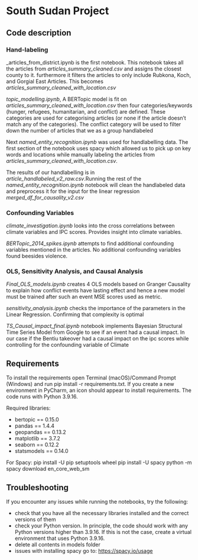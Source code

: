 # South Sudan Project 
## Code description

### Hand-labeling
_articles_from_district.ipynb is the first notebook. This notebook takes all the articles from _articles_summary_cleaned.csv_ and assigns the closest county to it. furthermore it filters the articles to only include Rubkona, Koch, and Gorgial East Articles. This becomes _articles_summary_cleaned_with_location.csv_

_topic_modelling.ipynb_, A BERTopic model is fit on _articles_summary_cleaned_with_location.csv_ then four categories/keywords (hunger, refugees, humanitarian, and conflict) are defined. These categories are used for categorising articles (or none if the article doesn’t match any of the categories). The conflict category will be used to filter down the number of articles that we as a group handlabeled

Next _named_entity_recognition.ipynb_ was used for handlabelling data. The first section of the notebook uses spacy which allowed us to pick up on key words and locations while manually labeling the articles from _articles_summary_cleaned_with_location.csv_.

The results of our handlabelling is in _article_handlabeled_v2_raw.csv_.Running the rest of the _named_entity_recognition.ipynb_ notebook will clean the handlabeled data and preprocess it for the input for the linear regression _merged_df_for_causality_v2.csv_

### Confounding Variables
_climate_investigation.ipynb_ looks into the cross correlations between climate variables and IPC scores. Provides insight into climate variables.

_BERTopic_2014_spikes.ipynb_ attempts to find additional confounding variables mentioned in the articles. No additional confounding variables found beesides violence.


### OLS, Sensitivity Analysis, and Causal Analysis
_Final_OLS_models.ipynb_ creates 4 OLS models based on Granger Causality to explain how conflict events have lasting effect and hence a new model must be trained after such an event MSE scores used as metric.

_sensitivity_analysis.ipynb_ checks the importance of the parameters in the Linear Regression. Confirming that complexity is optimal

_TS_Causal_impact_final.ipynb_ notebook implements Bayesian Structural Time Series Model from Google to see if an event had a causal impact. In our case if the Bentiu takeover had a causal impact on the ipc scores while controlling for the confounding variable of Climate


## Requirements
To install the requirements open Terminal (macOS)/Command Prompt (Windows) and run pip install -r requirements.txt. If you create a new environment in PyCharm, an icon should appear to install requirements. The code runs with Python 3.9.16.

Required libraries:
- bertopic == 0.15.0 
- pandas == 1.4.4 
- geopandas == 0.13.2 
- matplotlib == 3.7.2 
- seaborn == 0.12.2
- statsmodels == 0.14.0

For Spacy:
pip install -U pip setuptools wheel
pip install -U spacy
python -m spacy download en_core_web_sm

## Troubleshooting

If you encounter any issues while running the notebooks, try the following:
- check that you have all the necessary libraries installed and the correct versions of them
- check your Python version. In principle, the code should work with any Python versions higher than 3.9.16. If this is not the case, create a virtual environment that uses Python 3.9.16.
- delete all contents in models folder
- issues with installing spacy go to: https://spacy.io/usage
